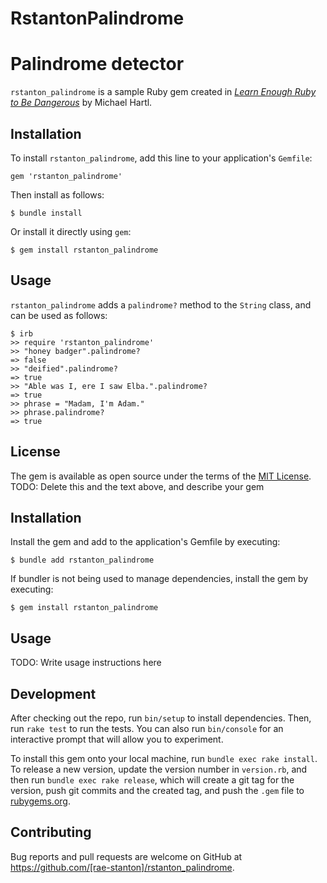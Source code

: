 # RstantonPalindrome

# Palindrome detector

`rstanton_palindrome` is a sample Ruby gem created in [*Learn Enough Ruby to Be Dangerous*](https://www.learnenough.com/ruby-tutorial) by Michael Hartl.

## Installation

To install `rstanton_palindrome`, add this line to your application's `Gemfile`:

```
gem 'rstanton_palindrome'
```

Then install as follows:

```
$ bundle install
```

Or install it directly using `gem`:

```
$ gem install rstanton_palindrome
```

## Usage

`rstanton_palindrome` adds a `palindrome?` method to the `String` class, and can be used as follows:

```
$ irb
>> require 'rstanton_palindrome'
>> "honey badger".palindrome?
=> false
>> "deified".palindrome?
=> true
>> "Able was I, ere I saw Elba.".palindrome?
=> true
>> phrase = "Madam, I'm Adam."
>> phrase.palindrome?
=> true
```

## License

The gem is available as open source under the terms of the [MIT License](https://opensource.org/licenses/MIT).
TODO: Delete this and the text above, and describe your gem

## Installation

Install the gem and add to the application's Gemfile by executing:

    $ bundle add rstanton_palindrome

If bundler is not being used to manage dependencies, install the gem by executing:

    $ gem install rstanton_palindrome

## Usage

TODO: Write usage instructions here

## Development

After checking out the repo, run `bin/setup` to install dependencies. Then, run `rake test` to run the tests. You can also run `bin/console` for an interactive prompt that will allow you to experiment.

To install this gem onto your local machine, run `bundle exec rake install`. To release a new version, update the version number in `version.rb`, and then run `bundle exec rake release`, which will create a git tag for the version, push git commits and the created tag, and push the `.gem` file to [rubygems.org](https://rubygems.org).

## Contributing

Bug reports and pull requests are welcome on GitHub at https://github.com/[rae-stanton]/rstanton_palindrome.
